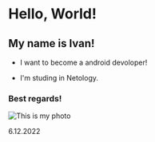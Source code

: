 # Hello, World!

## My name is Ivan!

- I want to become a android devoloper!

- I'm studing in Netology.

### Best regards!

![This is my photo](/img/me2.png)

6.12.2022
